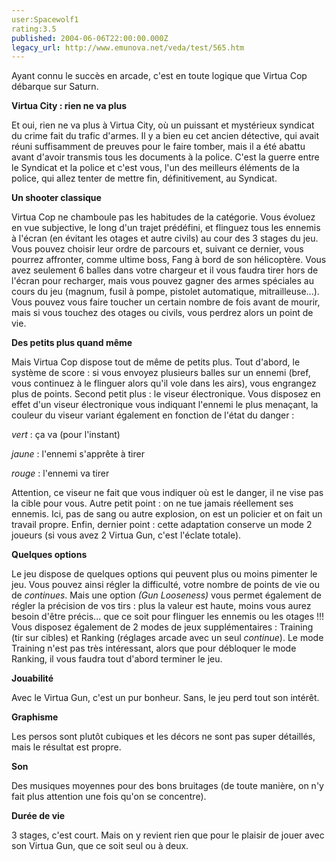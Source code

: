 ```yaml
---
user:Spacewolf1
rating:3.5
published: 2004-06-06T22:00:00.000Z
legacy_url: http://www.emunova.net/veda/test/565.htm
---
```

Ayant connu le succès en arcade, c'est en toute logique que Virtua Cop débarque sur Saturn.  

  

**Virtua City : rien ne va plus**  

Et oui, rien ne va plus à Virtua City, où un puissant et mystérieux syndicat du crime fait du trafic d'armes. Il y a bien eu cet ancien détective, qui avait réuni suffisamment de preuves pour le faire tomber, mais il a été abattu avant d'avoir transmis tous les documents à la police. C'est la guerre entre le Syndicat et la police et c'est vous, l'un des meilleurs éléments de la police, qui allez tenter de mettre fin, définitivement, au Syndicat.  

  

**Un shooter classique**  

Virtua Cop ne chamboule pas les habitudes de la catégorie. Vous évoluez en vue subjective, le long d'un trajet prédéfini, et flinguez tous les ennemis à l'écran (en évitant les otages et autre civils) au cour des 3 stages du jeu. Vous pouvez choisir leur ordre de parcours et, suivant ce dernier, vous pourrez affronter, comme ultime boss, Fang à bord de son hélicoptère. Vous avez seulement 6 balles dans votre chargeur et il vous faudra tirer hors de l'écran pour recharger, mais vous pouvez gagner des armes spéciales au cours du jeu (magnum, fusil à pompe, pistolet automatique, mitrailleuse...). Vous pouvez vous faire toucher un certain nombre de fois avant de mourir, mais si vous touchez des otages ou civils, vous perdrez alors un point de vie.  

  

**Des petits plus quand même**  

Mais Virtua Cop dispose tout de même de petits plus. Tout d'abord, le système de score : si vous envoyez plusieurs balles sur un ennemi (bref, vous continuez à le flinguer alors qu'il vole dans les airs), vous engrangez plus de points. Second petit plus : le viseur électronique. Vous disposez en effet d'un viseur électronique vous indiquant l'ennemi le plus menaçant, la couleur du viseur variant également en fonction de l'état du danger :  

_vert_ : ça va (pour l'instant)  

_jaune_ : l'ennemi s'apprête à tirer  

_rouge_ : l'ennemi va tirer  

Attention, ce viseur ne fait que vous indiquer où est le danger, il ne vise pas la cible pour vous. Autre petit point : on ne tue jamais réellement ses ennemis. Ici, pas de sang ou autre explosion, on est un policier et on fait un travail propre. Enfin, dernier point : cette adaptation conserve un mode 2 joueurs (si vous avez 2 Virtua Gun, c'est l'éclate totale).  

  

**Quelques options**  

Le jeu dispose de quelques options qui peuvent plus ou moins pimenter le jeu. Vous pouvez ainsi régler la difficulté, votre nombre de points de vie ou de _continues_. Mais une option _(Gun Looseness)_ vous permet également de régler la précision de vos tirs : plus la valeur est haute, moins vous aurez besoin d'être précis... que ce soit pour flinguer les ennemis ou les otages !!! Vous disposez également de 2 modes de jeux supplémentaires : Training (tir sur cibles) et Ranking (réglages arcade avec un seul _continue_). Le mode Training n'est pas très intéressant, alors que pour débloquer le mode Ranking, il vous faudra tout d'abord terminer le jeu.  

  

  

**Jouabilité**  

Avec le Virtua Gun, c'est un pur bonheur. Sans, le jeu perd tout son intérêt.  

**Graphisme**  

Les persos sont plutôt cubiques et les décors ne sont pas super détaillés, mais le résultat est propre.  

**Son**  

Des musiques moyennes pour des bons bruitages (de toute manière, on n'y fait plus attention une fois qu'on se concentre).  

**Durée de vie**  

3 stages, c'est court. Mais on y revient rien que pour le plaisir de jouer avec son Virtua Gun, que ce soit seul ou à deux.